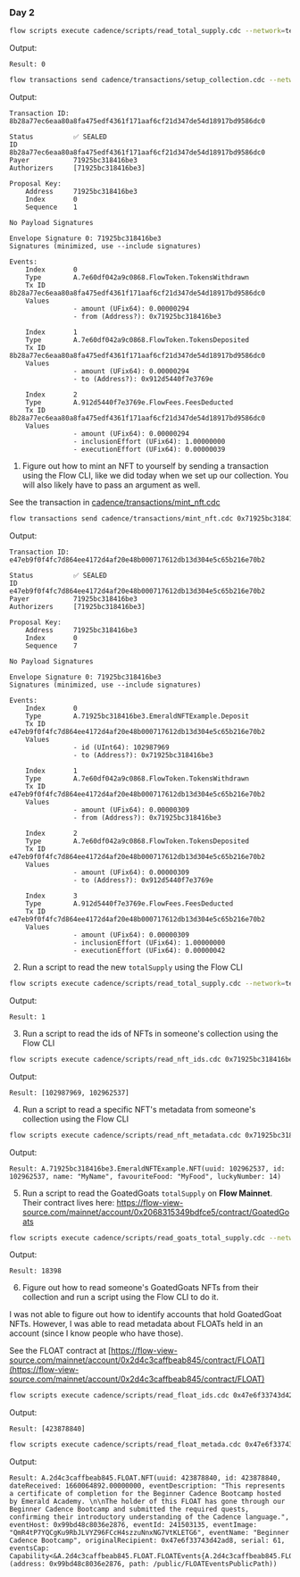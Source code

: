 ### Day 2

```sh
flow scripts execute cadence/scripts/read_total_supply.cdc --network=testnet
```

Output:
```text
Result: 0
```

```sh
flow transactions send cadence/transactions/setup_collection.cdc --network=testnet --signer=testnet-account
```

Output:
```text
Transaction ID: 8b28a77ec6eaa80a8fa475edf4361f171aaf6cf21d347de54d18917bd9586dc0

Status          ✅ SEALED
ID              8b28a77ec6eaa80a8fa475edf4361f171aaf6cf21d347de54d18917bd9586dc0
Payer           71925bc318416be3
Authorizers     [71925bc318416be3]

Proposal Key:
    Address     71925bc318416be3
    Index       0
    Sequence    1

No Payload Signatures

Envelope Signature 0: 71925bc318416be3
Signatures (minimized, use --include signatures)

Events:
    Index       0
    Type        A.7e60df042a9c0868.FlowToken.TokensWithdrawn
    Tx ID       8b28a77ec6eaa80a8fa475edf4361f171aaf6cf21d347de54d18917bd9586dc0
    Values
                - amount (UFix64): 0.00000294
                - from (Address?): 0x71925bc318416be3

    Index       1
    Type        A.7e60df042a9c0868.FlowToken.TokensDeposited
    Tx ID       8b28a77ec6eaa80a8fa475edf4361f171aaf6cf21d347de54d18917bd9586dc0
    Values
                - amount (UFix64): 0.00000294
                - to (Address?): 0x912d5440f7e3769e

    Index       2
    Type        A.912d5440f7e3769e.FlowFees.FeesDeducted
    Tx ID       8b28a77ec6eaa80a8fa475edf4361f171aaf6cf21d347de54d18917bd9586dc0
    Values
                - amount (UFix64): 0.00000294
                - inclusionEffort (UFix64): 1.00000000
                - executionEffort (UFix64): 0.00000039
```

1. Figure out how to mint an NFT to yourself by sending a transaction using the Flow CLI, like we did today when we set up our collection. You will also likely have to pass an argument as well.

See the transaction in [cadence/transactions/mint_nft.cdc](cadence/transactions/mint_nft.cdc)

```sh
flow transactions send cadence/transactions/mint_nft.cdc 0x71925bc318416be3 "MyName" "MyFood" 14 --network=testnet --signer=testnet-account
```

Output:
```text
Transaction ID: e47eb9f0f4fc7d864ee4172d4af20e48b000717612db13d304e5c65b216e70b2

Status          ✅ SEALED
ID              e47eb9f0f4fc7d864ee4172d4af20e48b000717612db13d304e5c65b216e70b2
Payer           71925bc318416be3
Authorizers     [71925bc318416be3]

Proposal Key:
    Address     71925bc318416be3
    Index       0
    Sequence    7

No Payload Signatures

Envelope Signature 0: 71925bc318416be3
Signatures (minimized, use --include signatures)

Events:
    Index       0
    Type        A.71925bc318416be3.EmeraldNFTExample.Deposit
    Tx ID       e47eb9f0f4fc7d864ee4172d4af20e48b000717612db13d304e5c65b216e70b2
    Values
                - id (UInt64): 102987969
                - to (Address?): 0x71925bc318416be3

    Index       1
    Type        A.7e60df042a9c0868.FlowToken.TokensWithdrawn
    Tx ID       e47eb9f0f4fc7d864ee4172d4af20e48b000717612db13d304e5c65b216e70b2
    Values
                - amount (UFix64): 0.00000309
                - from (Address?): 0x71925bc318416be3

    Index       2
    Type        A.7e60df042a9c0868.FlowToken.TokensDeposited
    Tx ID       e47eb9f0f4fc7d864ee4172d4af20e48b000717612db13d304e5c65b216e70b2
    Values
                - amount (UFix64): 0.00000309
                - to (Address?): 0x912d5440f7e3769e

    Index       3
    Type        A.912d5440f7e3769e.FlowFees.FeesDeducted
    Tx ID       e47eb9f0f4fc7d864ee4172d4af20e48b000717612db13d304e5c65b216e70b2
    Values
                - amount (UFix64): 0.00000309
                - inclusionEffort (UFix64): 1.00000000
                - executionEffort (UFix64): 0.00000042
```

2. Run a script to read the new `totalSupply` using the Flow CLI

```sh
flow scripts execute cadence/scripts/read_total_supply.cdc --network=testnet
```

Output:
```text
Result: 1
```

3. Run a script to read the ids of NFTs in someone's collection using the Flow CLI

```sh
flow scripts execute cadence/scripts/read_nft_ids.cdc 0x71925bc318416be3 --network=testnet
```

Output:
```text
Result: [102987969, 102962537]
```

4. Run a script to read a specific NFT's metadata from someone's collection using the Flow CLI

```sh
flow scripts execute cadence/scripts/read_nft_metadata.cdc 0x71925bc318416be3 102962537 --network=testnet
```

Output:
```text
Result: A.71925bc318416be3.EmeraldNFTExample.NFT(uuid: 102962537, id: 102962537, name: "MyName", favouriteFood: "MyFood", luckyNumber: 14)
```

5. Run a script to read the GoatedGoats `totalSupply` on **Flow Mainnet**. Their contract lives here: https://flow-view-source.com/mainnet/account/0x2068315349bdfce5/contract/GoatedGoats

```sh
flow scripts execute cadence/scripts/read_goats_total_supply.cdc --network=mainnet
```

Output:
```text
Result: 18398
```

6. Figure out how to read someone's GoatedGoats NFTs from their collection and run a script using the Flow CLI to do it.

I was not able to figure out how to identify accounts that hold
GoatedGoat NFTs.  However, I was able to read metadata about
FLOATs held in an account (since I know people who have those).

See the FLOAT contract at [https://flow-view-source.com/mainnet/account/0x2d4c3caffbeab845/contract/FLOAT](https://flow-view-source.com/mainnet/account/0x2d4c3caffbeab845/contract/FLOAT)

```sh
flow scripts execute cadence/scripts/read_float_ids.cdc 0x47e6f33743d42ad8 --network=mainnet
```

Output:
```text
Result: [423878840]
```

```sh
flow scripts execute cadence/scripts/read_float_metada.cdc 0x47e6f33743d42ad8 423878840 --network=mainnet
```

Output:
```text
Result: A.2d4c3caffbeab845.FLOAT.NFT(uuid: 423878840, id: 423878840, dateReceived: 1660064892.00000000, eventDescription: "This represents a certificate of completion for the Beginner Cadence Bootcamp hosted by Emerald Academy. \n\nThe holder of this FLOAT has gone through our Beginner Cadence Bootcamp and submitted the required quests, confirming their introductory understanding of the Cadence language.", eventHost: 0x99bd48c8036e2876, eventId: 241503135, eventImage: "QmR4tP7YQCgKu9RbJLVYZ96FCcH4szzuNnxNG7VtKLETG6", eventName: "Beginner Cadence Bootcamp", originalRecipient: 0x47e6f33743d42ad8, serial: 61, eventsCap: Capability<&A.2d4c3caffbeab845.FLOAT.FLOATEvents{A.2d4c3caffbeab845.FLOAT.FLOATEventsPublic,A.1d7e57aa55817448.MetadataViews.ResolverCollection}>(address: 0x99bd48c8036e2876, path: /public/FLOATEventsPublicPath))
```
